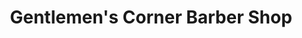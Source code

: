 ---
title: "Gentlemen's Corner Barber Shop"
url: /live-oak/gentlemens-corner-barber-shop/
shop: Friseur
---